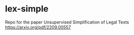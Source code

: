 # lex-simple
Repo for the paper Unsupervised Simplification of Legal Texts https://arxiv.org/pdf/2209.00557
